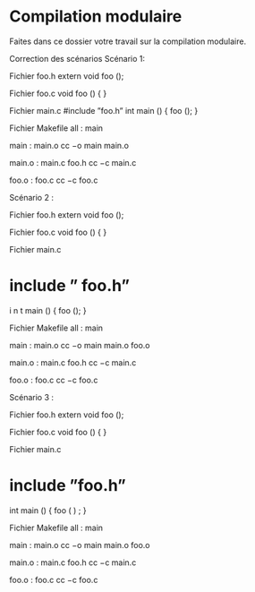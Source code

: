 # Compilation modulaire

Faites dans ce dossier votre travail sur la compilation modulaire.

Correction des scénarios
 Scénario 1:

Fichier foo.h
extern void foo ();

Fichier foo.c
void foo () {
}

Fichier main.c
#include ”foo.h”
int main () {
foo ();
}

Fichier Makefile
all : main

main : main.o
    cc −o main main.o

main.o : main.c foo.h
    cc −c main.c

foo.o : foo.c
    cc −c foo.c


Scénario 2 :

Fichier foo.h
extern void foo ();


Fichier foo.c
void foo () {
}

Fichier main.c
# include ” foo.h”
i n t main () {
foo ();
}

Fichier Makefile
all : main

main : main.o
    cc −o main main.o foo.o

main.o : main.c foo.h
    cc −c main.c

foo.o : foo.c
    cc −c foo.c


Scénario 3 :

Fichier foo.h
extern void foo ();

Fichier foo.c
void foo () {
}

Fichier main.c
# include  ”foo.h”

int main () {
foo ( ) ;
}

Fichier Makefile
all : main

main : main.o
    cc −o main main.o foo.o

main.o : main.c foo.h
    cc −c main.c

foo.o : foo.c
    cc −c foo.c
